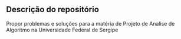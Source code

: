 ## Descrição do repositório

Propor problemas e soluções para a matéria de Projeto de Analise de Algoritmo na Universidade Federal de Sergipe

